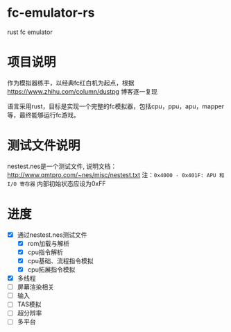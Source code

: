 # fc-emulator-rs
 rust fc emulator

# 项目说明

作为模拟器练手，以经典fc红白机为起点，根据 https://www.zhihu.com/column/dustpg 博客逐一复现

语言采用rust，目标是实现一个完整的fc模拟器，包括cpu，ppu，apu，mapper等，最终能够运行fc游戏。

# 测试文件说明

nestest.nes是一个测试文件, 说明文档：http://www.qmtpro.com/~nes/misc/nestest.txt
注：`0x4000 - 0x401F: APU 和 I/O 寄存器` 内部初始状态应设为0xFF


# 进度
- [x] 通过nestest.nes测试文件
  - [x] rom加载与解析
  - [x] cpu指令解析
  - [x] cpu基础、流程指令模拟
  - [x] cpu拓展指令模拟
- [x] 多线程 
- [ ] 屏幕渲染相关
- [ ] 输入
- [ ] TAS模拟
- [ ] 超分辨率
- [ ] 多平台
